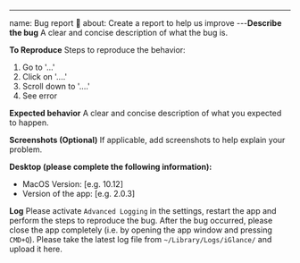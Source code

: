 ---

name: Bug report 🐛
about: Create a report to help us improve
---**Describe the bug**
A clear and concise description of what the bug is.

**To Reproduce**
Steps to reproduce the behavior:

1. Go to '...'
2. Click on '....'
3. Scroll down to '....'
4. See error

**Expected behavior**
A clear and concise description of what you expected to happen.

**Screenshots (Optional)**
If applicable, add screenshots to help explain your problem.

**Desktop (please complete the following information):**

- MacOS Version: [e.g. 10.12]
- Version of the app: [e.g. 2.0.3]

**Log**
Please activate `Advanced Logging` in the settings, restart the app and perform the steps to reproduce the bug.
After the bug occurred, please close the app completely (i.e. by opening the app window and pressing `CMD+Q`).
Please take the latest log file from `~/Library/Logs/iGlance/` and upload it here.
